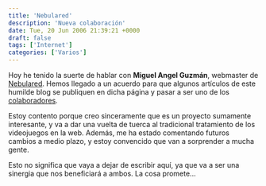 ```yaml
---
title: 'Nebulared'
description: 'Nueva colaboración'
date: Tue, 20 Jun 2006 21:39:21 +0000
draft: false
tags: ['Internet']
categories: ['Varios']
---
```


Hoy he tenido la suerte de hablar con **Miguel Angel Guzmán**, webmaster de [Nebulared](https://web.archive.org/web/20060720123711/http://www.nebulared.com/). Hemos llegado a un acuerdo para que algunos artículos de este humilde blog se publiquen en dicha página y pasar a ser uno de los [colaboradores](https://web.archive.org/web/20071014005417/http://www.nebulared.com/Redaccionppal.php).

Estoy contento porque creo sinceramente que es un proyecto sumamente interesante, y va a dar una vuelta de tuerca al tradicional tratamiento de los videojuegos en la web. Además, me ha estado comentando futuros cambios a medio plazo, y estoy convencido que van a sorprender a mucha gente.

Esto no significa que vaya a dejar de escribir aquí, ya que va a ser una sinergia que nos beneficiará a ambos. La cosa promete...